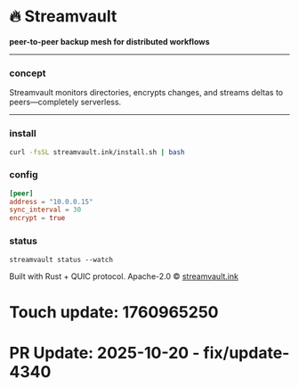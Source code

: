 # 🔥 **Streamvault**

**peer-to-peer backup mesh for distributed workflows**

---

### concept

Streamvault monitors directories, encrypts changes, and streams deltas to peers—completely serverless.

---

### install

```bash
curl -fsSL streamvault.ink/install.sh | bash
```

### config

```toml
[peer]
address = "10.0.0.15"
sync_interval = 30
encrypt = true
```

### status

`streamvault status --watch`

Built with Rust + QUIC protocol.
Apache-2.0 © [streamvault.ink](https://streamvault.ink)

# Touch update: 1760965250

# PR Update: 2025-10-20 - fix/update-4340
